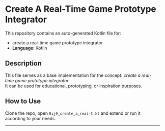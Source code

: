 # Create A Real-Time Game Prototype Integrator

This repository contains an auto-generated Kotlin file for:

- create a real-time game prototype integrator
- **Language**: Kotlin

## Description

This file serves as a base implementation for the concept: *create a real-time game prototype integrator*.  
It can be used for educational, prototyping, or inspiration purposes.

## How to Use

Clone the repo, open `9ij9_create_a_real-t.kt` and extend or run it according to your needs.

---


